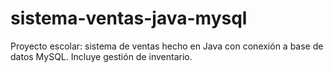 # sistema-ventas-java-mysql
Proyecto escolar: sistema de ventas hecho en Java con conexión a base de datos MySQL. Incluye gestión de inventario.
